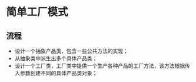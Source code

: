 # 简单工厂模式

## 流程
* 设计一个抽象产品类，包含一些公共方法的实现；
* 从抽象类中派生出多个具体产品类；
* 设计一个工厂类，工厂类中提供一个生产各种产品的工厂方法，该方法根据传入参数创建不同的具体产品类对象；
